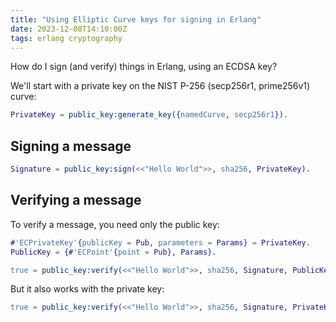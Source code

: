 ```yaml
---
title: "Using Elliptic Curve keys for signing in Erlang"
date: 2023-12-08T14:10:00Z
tags: erlang cryptography
---
```


How do I sign (and verify) things in Erlang, using an ECDSA key?

We'll start with a private key on the NIST P-256 (secp256r1, prime256v1) curve:

```erlang
PrivateKey = public_key:generate_key({namedCurve, secp256r1}).
```

## Signing a message

```erlang
Signature = public_key:sign(<<"Hello World">>, sha256, PrivateKey).
```

## Verifying a message

To verify a message, you need only the public key:

```erlang
#'ECPrivateKey'{publicKey = Pub, parameters = Params} = PrivateKey.
PublicKey = {#'ECPoint'{point = Pub}, Params}.
```

```erlang
true = public_key:verify(<<"Hello World">>, sha256, Signature, PublicKey).
```

But it also works with the private key:

```erlang
true = public_key:verify(<<"Hello World">>, sha256, Signature, PrivateKey).
```
